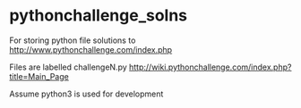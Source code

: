 # pythonchallenge_solns
For storing python file solutions to http://www.pythonchallenge.com/index.php

Files are labelled challengeN.py
http://wiki.pythonchallenge.com/index.php?title=Main_Page

Assume python3 is used for development
